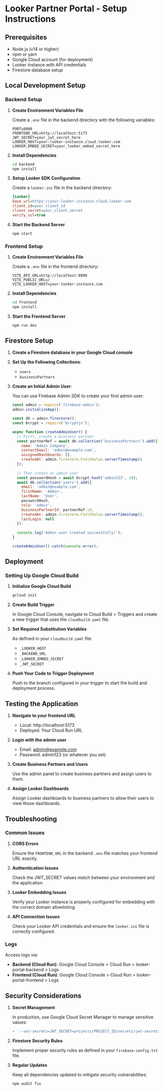 # Looker Partner Portal - Setup Instructions

## Prerequisites
- Node.js (v14 or higher)
- npm or yarn
- Google Cloud account (for deployment)
- Looker instance with API credentials
- Firestore database setup

## Local Development Setup

### Backend Setup

1. **Create Environment Variables File**
   
   Create a `.env` file in the backend directory with the following variables:
   ```
   PORT=8080
   FRONTEND_URL=http://localhost:5173
   JWT_SECRET=your_jwt_secret_here
   LOOKER_HOST=your-looker-instance.cloud.looker.com
   LOOKER_EMBED_SECRET=your_looker_embed_secret_here
   ```

2. **Install Dependencies**
   
   ```bash
   cd backend
   npm install
   ```

3. **Setup Looker SDK Configuration**
   
   Create a `looker.ini` file in the backend directory:
   ```ini
   [Looker]
   base_url=https://your-looker-instance.cloud.looker.com
   client_id=your_client_id
   client_secret=your_client_secret
   verify_ssl=true
   ```

4. **Start the Backend Server**
   
   ```bash
   npm start
   ```

### Frontend Setup

1. **Create Environment Variables File**
   
   Create a `.env` file in the frontend directory:
   ```
   VITE_API_URL=http://localhost:8080
   VITE_PUBLIC_URL=/
   VITE_LOOKER_HOST=your-looker-instance.com
   ```

2. **Install Dependencies**
   
   ```bash
   cd frontend
   npm install
   ```

3. **Start the Frontend Server**
   
   ```bash
   npm run dev
   ```

## Firestore Setup

1. **Create a Firestore database in your Google Cloud console**

2. **Set Up the Following Collections**:
   - `users`
   - `businessPartners`

3. **Create an Initial Admin User**:
   
   You can use Firebase Admin SDK to create your first admin user:
   ```javascript
   const admin = require('firebase-admin');
   admin.initializeApp();
   
   const db = admin.firestore();
   const bcrypt = require('bcryptjs');
   
   async function createAdminUser() {
     // First, create a business partner
     const partnerRef = await db.collection('businessPartners').add({
       name: 'Admin Company',
       contactEmail: 'admin@example.com',
       assignedDashboards: [],
       createdAt: admin.firestore.FieldValue.serverTimestamp()
     });
     
     // Then create an admin user
     const passwordHash = await bcrypt.hash('admin123', 10);
     await db.collection('users').add({
       email: 'admin@example.com',
       firstName: 'Admin',
       lastName: 'User',
       passwordHash,
       role: 'admin',
       businessPartnerId: partnerRef.id,
       createdAt: admin.firestore.FieldValue.serverTimestamp(),
       lastLogin: null
     });
     
     console.log('Admin user created successfully!');
   }
   
   createAdminUser().catch(console.error);
   ```

## Deployment

### Setting Up Google Cloud Build

1. **Initialize Google Cloud Build**
   
   ```bash
   gcloud init
   ```

2. **Create Build Trigger**
   
   In Google Cloud Console, navigate to Cloud Build > Triggers and create a new trigger that uses the `cloudbuild.yaml` file.

3. **Set Required Substitution Variables**
   
   As defined in your `cloudbuild.yaml` file:
   - `_LOOKER_HOST`
   - `_BACKEND_URL`
   - `_LOOKER_EMBED_SECRET`
   - `_JWT_SECRET`

4. **Push Your Code to Trigger Deployment**
   
   Push to the branch configured in your trigger to start the build and deployment process.

## Testing the Application

1. **Navigate to your frontend URL**
   
   - Local: http://localhost:5173
   - Deployed: Your Cloud Run URL

2. **Login with the admin user**
   
   - Email: admin@example.com
   - Password: admin123 (or whatever you set)

3. **Create Business Partners and Users**
   
   Use the admin panel to create business partners and assign users to them.

4. **Assign Looker Dashboards**
   
   Assign Looker dashboards to business partners to allow their users to view those dashboards.

## Troubleshooting

### Common Issues

1. **CORS Errors**
   
   Ensure the `FRONTEND_URL` in the backend `.env` file matches your frontend URL exactly.

2. **Authentication Issues**
   
   Check the JWT_SECRET values match between your environment and the application.

3. **Looker Embedding Issues**
   
   Verify your Looker instance is properly configured for embedding with the correct domain allowlisting.

4. **API Connection Issues**
   
   Check your Looker API credentials and ensure the `looker.ini` file is correctly configured.

### Logs

Access logs via:

- **Backend (Cloud Run)**: Google Cloud Console > Cloud Run > looker-portal-backend > Logs
- **Frontend (Cloud Run)**: Google Cloud Console > Cloud Run > looker-portal-frontend > Logs

## Security Considerations

1. **Secret Management**
   
   In production, use Google Cloud Secret Manager to manage sensitive values:
   ```yaml
   - '--set-secrets=JWT_SECRET=projects/PROJECT_ID/secrets/jwt-secret:latest'
   ```

2. **Firestore Security Rules**
   
   Implement proper security rules as defined in your `firebase-config.txt` file.

3. **Regular Updates**
   
   Keep all dependencies updated to mitigate security vulnerabilities:
   ```bash
   npm audit fix
   ```
